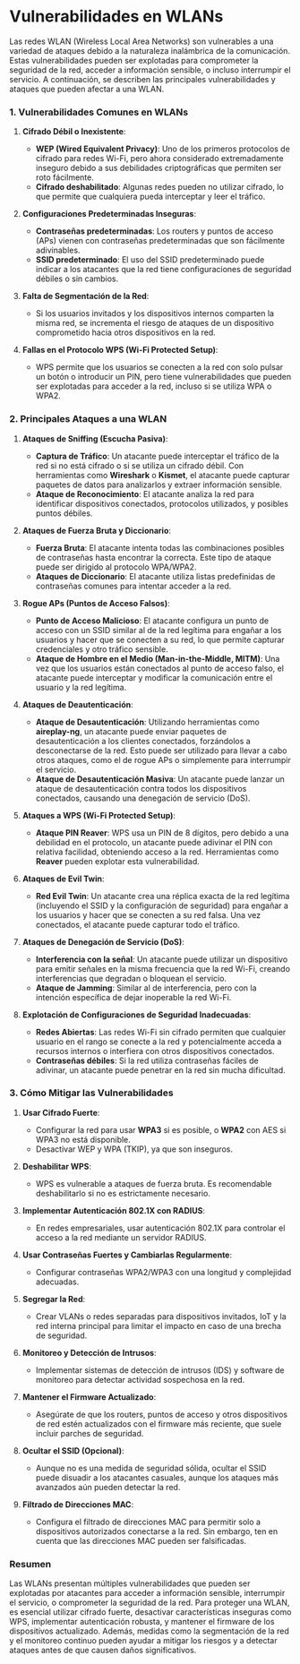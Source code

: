 # Vulnerabilidades en WLANs

Las redes WLAN (Wireless Local Area Networks) son vulnerables a una variedad de ataques debido a la naturaleza inalámbrica de la comunicación. Estas vulnerabilidades pueden ser explotadas para comprometer la seguridad de la red, acceder a información sensible, o incluso interrumpir el servicio. A continuación, se describen las principales vulnerabilidades y ataques que pueden afectar a una WLAN.

### **1. Vulnerabilidades Comunes en WLANs**

1. **Cifrado Débil o Inexistente**:
   - **WEP (Wired Equivalent Privacy)**: Uno de los primeros protocolos de cifrado para redes Wi-Fi, pero ahora considerado extremadamente inseguro debido a sus debilidades criptográficas que permiten ser roto fácilmente.
   - **Cifrado deshabilitado**: Algunas redes pueden no utilizar cifrado, lo que permite que cualquiera pueda interceptar y leer el tráfico.

2. **Configuraciones Predeterminadas Inseguras**:
   - **Contraseñas predeterminadas**: Los routers y puntos de acceso (APs) vienen con contraseñas predeterminadas que son fácilmente adivinables.
   - **SSID predeterminado**: El uso del SSID predeterminado puede indicar a los atacantes que la red tiene configuraciones de seguridad débiles o sin cambios.

3. **Falta de Segmentación de la Red**:
   - Si los usuarios invitados y los dispositivos internos comparten la misma red, se incrementa el riesgo de ataques de un dispositivo comprometido hacia otros dispositivos en la red.

4. **Fallas en el Protocolo WPS (Wi-Fi Protected Setup)**:
   - WPS permite que los usuarios se conecten a la red con solo pulsar un botón o introducir un PIN, pero tiene vulnerabilidades que pueden ser explotadas para acceder a la red, incluso si se utiliza WPA o WPA2.

### **2. Principales Ataques a una WLAN**

1. **Ataques de Sniffing (Escucha Pasiva)**:
   - **Captura de Tráfico**: Un atacante puede interceptar el tráfico de la red si no está cifrado o si se utiliza un cifrado débil. Con herramientas como **Wireshark** o **Kismet**, el atacante puede capturar paquetes de datos para analizarlos y extraer información sensible.
   - **Ataque de Reconocimiento**: El atacante analiza la red para identificar dispositivos conectados, protocolos utilizados, y posibles puntos débiles.

2. **Ataques de Fuerza Bruta y Diccionario**:
   - **Fuerza Bruta**: El atacante intenta todas las combinaciones posibles de contraseñas hasta encontrar la correcta. Este tipo de ataque puede ser dirigido al protocolo WPA/WPA2.
   - **Ataques de Diccionario**: El atacante utiliza listas predefinidas de contraseñas comunes para intentar acceder a la red.

3. **Rogue APs (Puntos de Acceso Falsos)**:
   - **Punto de Acceso Malicioso**: El atacante configura un punto de acceso con un SSID similar al de la red legítima para engañar a los usuarios y hacer que se conecten a su red, lo que permite capturar credenciales y otro tráfico sensible.
   - **Ataque de Hombre en el Medio (Man-in-the-Middle, MITM)**: Una vez que los usuarios están conectados al punto de acceso falso, el atacante puede interceptar y modificar la comunicación entre el usuario y la red legítima.

4. **Ataques de Deautenticación**:
   - **Ataque de Desautenticación**: Utilizando herramientas como **aireplay-ng**, un atacante puede enviar paquetes de desautenticación a los clientes conectados, forzándolos a desconectarse de la red. Esto puede ser utilizado para llevar a cabo otros ataques, como el de rogue APs o simplemente para interrumpir el servicio.
   - **Ataque de Desautenticación Masiva**: Un atacante puede lanzar un ataque de desautenticación contra todos los dispositivos conectados, causando una denegación de servicio (DoS).

5. **Ataques a WPS (Wi-Fi Protected Setup)**:
   - **Ataque PIN Reaver**: WPS usa un PIN de 8 dígitos, pero debido a una debilidad en el protocolo, un atacante puede adivinar el PIN con relativa facilidad, obteniendo acceso a la red. Herramientas como **Reaver** pueden explotar esta vulnerabilidad.

6. **Ataques de Evil Twin**:
   - **Red Evil Twin**: Un atacante crea una réplica exacta de la red legítima (incluyendo el SSID y la configuración de seguridad) para engañar a los usuarios y hacer que se conecten a su red falsa. Una vez conectados, el atacante puede capturar todo el tráfico.

7. **Ataques de Denegación de Servicio (DoS)**:
   - **Interferencia con la señal**: Un atacante puede utilizar un dispositivo para emitir señales en la misma frecuencia que la red Wi-Fi, creando interferencias que degradan o bloquean el servicio.
   - **Ataque de Jamming**: Similar al de interferencia, pero con la intención específica de dejar inoperable la red Wi-Fi.

8. **Explotación de Configuraciones de Seguridad Inadecuadas**:
   - **Redes Abiertas**: Las redes Wi-Fi sin cifrado permiten que cualquier usuario en el rango se conecte a la red y potencialmente acceda a recursos internos o interfiera con otros dispositivos conectados.
   - **Contraseñas débiles**: Si la red utiliza contraseñas fáciles de adivinar, un atacante puede penetrar en la red sin mucha dificultad.

### **3. Cómo Mitigar las Vulnerabilidades**

1. **Usar Cifrado Fuerte**:
   - Configurar la red para usar **WPA3** si es posible, o **WPA2** con AES si WPA3 no está disponible.
   - Desactivar WEP y WPA (TKIP), ya que son inseguros.

2. **Deshabilitar WPS**:
   - WPS es vulnerable a ataques de fuerza bruta. Es recomendable deshabilitarlo si no es estrictamente necesario.

3. **Implementar Autenticación 802.1X con RADIUS**:
   - En redes empresariales, usar autenticación 802.1X para controlar el acceso a la red mediante un servidor RADIUS.

4. **Usar Contraseñas Fuertes y Cambiarlas Regularmente**:
   - Configurar contraseñas WPA2/WPA3 con una longitud y complejidad adecuadas.

5. **Segregar la Red**:
   - Crear VLANs o redes separadas para dispositivos invitados, IoT y la red interna principal para limitar el impacto en caso de una brecha de seguridad.

6. **Monitoreo y Detección de Intrusos**:
   - Implementar sistemas de detección de intrusos (IDS) y software de monitoreo para detectar actividad sospechosa en la red.

7. **Mantener el Firmware Actualizado**:
   - Asegúrate de que los routers, puntos de acceso y otros dispositivos de red estén actualizados con el firmware más reciente, que suele incluir parches de seguridad.

8. **Ocultar el SSID (Opcional)**:
   - Aunque no es una medida de seguridad sólida, ocultar el SSID puede disuadir a los atacantes casuales, aunque los ataques más avanzados aún pueden detectar la red.

9. **Filtrado de Direcciones MAC**:
   - Configura el filtrado de direcciones MAC para permitir solo a dispositivos autorizados conectarse a la red. Sin embargo, ten en cuenta que las direcciones MAC pueden ser falsificadas.

### Resumen

Las WLANs presentan múltiples vulnerabilidades que pueden ser explotadas por atacantes para acceder a información sensible, interrumpir el servicio, o comprometer la seguridad de la red. Para proteger una WLAN, es esencial utilizar cifrado fuerte, desactivar características inseguras como WPS, implementar autenticación robusta, y mantener el firmware de los dispositivos actualizado. Además, medidas como la segmentación de la red y el monitoreo continuo pueden ayudar a mitigar los riesgos y a detectar ataques antes de que causen daños significativos.